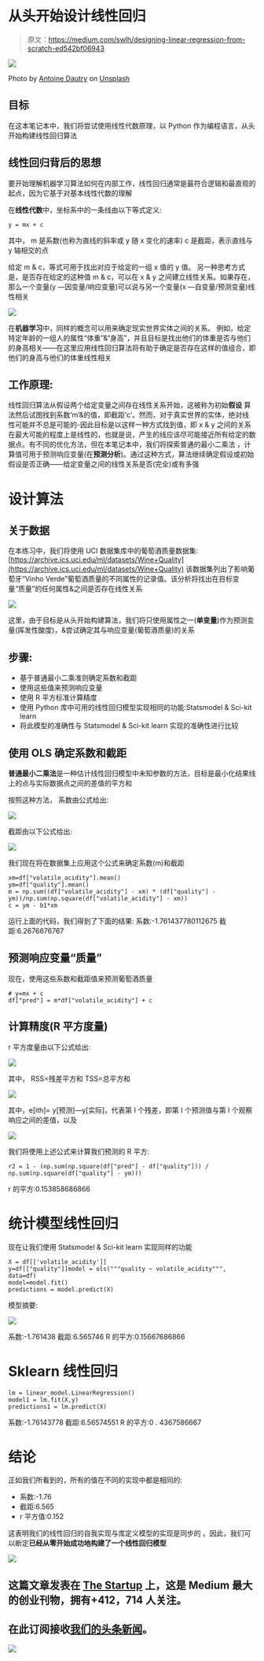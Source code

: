 # 从头开始设计线性回归

> 原文：<https://medium.com/swlh/designing-linear-regression-from-scratch-ed542bf06943>

![](img/2cec26d90e83e5abde866b25c6738e04.png)

Photo by [Antoine Dautry](https://unsplash.com/@antoine1003?utm_source=medium&utm_medium=referral) on [Unsplash](https://unsplash.com?utm_source=medium&utm_medium=referral)

## 目标

在这本笔记本中，我们将尝试使用线性代数原理，以 Python 作为编程语言，从头开始构建线性回归算法

## 线性回归背后的思想

要开始理解机器学习算法如何在内部工作，线性回归通常是最符合逻辑和最直观的起点，因为它基于对基本线性代数的理解

在**线性代数**中，坐标系中的一条线由以下等式定义:

```
y = mx + c
```

其中，
m 是系数(也称为直线的斜率或 y 随 x 变化的速率)
c 是截距，表示直线与 y 轴相交的点

给定 m & c，等式可用于找出对应于给定的一组 x 值的 y 值。
另一种思考方式是，是否存在给定的这种值 m & c，可以在 x & y 之间建立线性关系。如果存在，那么一个变量(y —因变量/响应变量)可以说与另一个变量(x —自变量/预测变量)线性相关

![](img/1de1b07943315f5166277fd9e575c5ac.png)

在**机器学习**中，同样的概念可以用来确定现实世界实体之间的关系。
例如，给定特定年龄的一组人的属性“体重”&“身高”，并且目标是找出他们的体重是否与他们的身高相关——在这里应用线性回归算法将有助于确定是否存在这样的值组合，即他们的身高与他们的体重线性相关

## 工作原理:

线性回归算法从假设两个给定变量之间存在线性关系开始，这被称为初始**假设**
算法然后试图找到系数‘m’&的值，即截距‘c’。然而，对于真实世界的实体，绝对线性可能并不总是可能的-因此目标是以这样一种方式找到值，即 x & y 之间的关系在最大可能的程度上是线性的，也就是说，产生的线应该尽可能接近所有给定的数据点。有不同的优化方法，但在本笔记本中，我们将探索普通的最小二乘法
，计算值可用于预测响应变量(在**预测分析**)。通过这种方式，算法继续确定假设或初始假设是否正确——给定变量之间的线性关系是否(完全)或有多强

# 设计算法

## 关于数据

在本练习中，我们将使用 UCI 数据集库中的葡萄酒质量数据集:[https://archive.ics.uci.edu/ml/datasets/Wine+Quality](https://archive.ics.uci.edu/ml/datasets/Wine+Quality)
该数据集列出了影响葡萄牙“Vinho Verde”葡萄酒质量的不同属性的记录值。该分析将找出在目标变量“质量”的任何属性&之间是否存在线性关系

![](img/dfdb68532cd5836c10dd83799f1d1779.png)

这里，由于目标是从头开始构建算法，我们将只使用属性之一(**单变量**)作为预测变量(挥发性酸度)，&尝试确定其与响应变量(葡萄酒质量)的关系

## 步骤:

*   基于普通最小二乘准则确定系数和截距
*   使用这些值来预测响应变量
*   使用 R 平方标准计算精度
*   使用 Python 库中可用的线性回归模型实现相同的功能:Statsmodel & Sci-kit learn
*   将此模型的准确性与 Statsmodel & Sci-kit learn 实现的准确性进行比较

## 使用 OLS 确定系数和截距

**普通最小二乘法**是一种估计线性回归模型中未知参数的方法，目标是最小化结果线上的点与实际数据点之间的差值的平方和

按照这种方法，
系数由公式给出:

![](img/2a604167eb47cfc7ce55c157b199dcd4.png)

截距由以下公式给出:

![](img/dbdb349dcf92fc9acd48d61d755e2231.png)

我们现在将在数据集上应用这个公式来确定系数(m)和截距

```
xm=df["volatile_acidity"].mean()
ym=df["quality"].mean()
m = np.sum((df["volatile_acidity"] - xm) * (df["quality"] - ym))/np.sum(np.square(df["volatile_acidity"] - xm))
c = ym - b1*xm
```

运行上面的代码，我们得到了下面的结果:
系数:-1.761437780112675
截距:6.2676676767

## 预测响应变量“质量”

现在，使用这些系数和截距值来预测葡萄酒质量

```
# y=mx + c
df["pred"] = m*df["volatile_acidity"] + c
```

## 计算精度(R 平方度量)

r 平方度量由以下公式给出:

![](img/c1edb7ecc2e835345faa2aeb2237093d.png)

其中，
RSS=残差平方和
TSS=总平方和

![](img/70074d8b56834caa132ee6930cf8f3ad.png)

其中，e[ith]= y[预测]—y[实际]，代表第 I 个残差，即第 I 个预测值与第 I 个观察响应之间的差值，以及

![](img/9e916ade5fb627eed7b1bcbc024dda85.png)

我们将使用上述公式来计算我们预测的 R 平方:

```
r2 = 1 - (np.sum(np.square(df["pred"] - df["quality"])) / np.sum(np.square(df["quality"] - ym)))
```

r 的平方:0.153858686866

# 统计模型线性回归

现在让我们使用 Statsmodel & Sci-kit learn 实现同样的功能

```
X = df[['volatile_acidity']]
y=df[["quality"]]model = ols("""quality ~ volatile_acidity""", data=df)
model=model.fit()
predictions = model.predict(X)
```

模型摘要:

![](img/165773a95bcb506c86e64299fd3a0030.png)

系数:-1.761438
截距:6.565746
R 的平方:0.15667686866

# Sklearn 线性回归

```
lm = linear_model.LinearRegression()
model1 = lm.fit(X,y)
predictions1 = lm.predict(X)
```

系数:-1.76143778
截距:6.56574551
R 的平方:0 . 4367586667

# 结论

正如我们所看到的，所有的值在不同的实现中都是相同的:

*   系数:-1.76
*   截距:6.565
*   r 平方值:0.152

这表明我们的线性回归的自我实现与库定义模型的实现是同步的
。因此，我们可以断定**已经从零开始成功地构建了一个线性回归模型**

[![](img/308a8d84fb9b2fab43d66c117fcc4bb4.png)](https://medium.com/swlh)

## 这篇文章发表在 [The Startup](https://medium.com/swlh) 上，这是 Medium 最大的创业刊物，拥有+412，714 人关注。

## 在此订阅接收[我们的头条新闻](http://growthsupply.com/the-startup-newsletter/)。

[![](img/b0164736ea17a63403e660de5dedf91a.png)](https://medium.com/swlh)